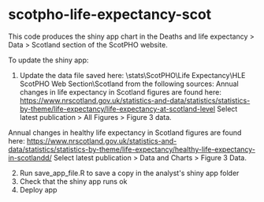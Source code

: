# scotpho-life-expectancy-scot
This code produces the shiny app chart in the Deaths and life expectancy > Data > Scotland section of the ScotPHO website.

To update the shiny app:
1. Update the data file saved here: \\stats\ScotPHO\Life Expectancy\HLE ScotPHO Web Section\Scotland from the following sources:
Annual changes in life expectancy in Scotland figures are found here: https://www.nrscotland.gov.uk/statistics-and-data/statistics/statistics-by-theme/life-expectancy/life-expectancy-at-scotland-level
Select latest publication > All Figures > Figure 3 data.  

Annual changes in healthy life expectancy in Scotland figures are found here: https://www.nrscotland.gov.uk/statistics-and-data/statistics/statistics-by-theme/life-expectancy/healthy-life-expectancy-in-scotlandd/
Select latest publication > Data and Charts > Figure 3 Data. 

2. Run save_app_file.R to save a copy in the analyst's shiny app folder
3. Check that the shiny app runs ok
4. Deploy app




